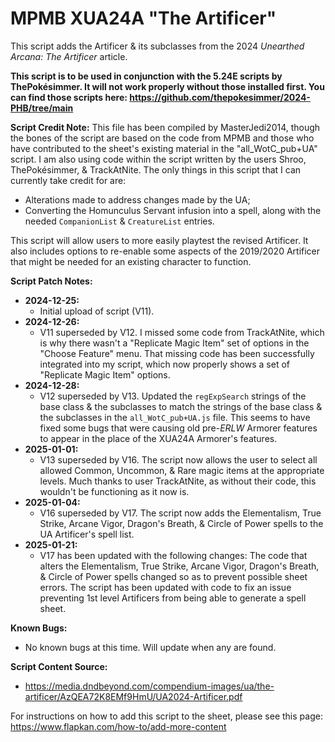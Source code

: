 # MPMB XUA24A "The Artificer"
This script adds the Artificer & its subclasses from the 2024 *Unearthed Arcana: The Artificer* article.

**This script is to be used in conjunction with the 5.24E scripts by ThePokésimmer. It will not work properly without those installed first. You can find those scripts here: https://github.com/thepokesimmer/2024-PHB/tree/main**

**Script Credit Note:**
This file has been compiled by MasterJedi2014, though the bones of the script are based on the code from MPMB and those who have contributed to the sheet's existing material in the "all_WotC_pub+UA" script. I am also using code within the script written by the users Shroo, ThePokésimmer, & TrackAtNite. The only things in this script that I can currently take credit for are:
- Alterations made to address changes made by the UA;
- Converting the Homunculus Servant infusion into a spell, along with the needed `CompanionList` & `CreatureList` entries.

This script will allow users to more easily playtest the revised Artificer. It also includes options to re-enable some aspects of the 2019/2020 Artificer that might be needed for an existing character to function.

**Script Patch Notes:**
- **2024-12-25:**
  - Initial upload of script (V11).
- **2024-12-26:**
  - V11 superseded by V12. I missed some code from TrackAtNite, which is why there wasn't a "Replicate Magic Item" set of options in the "Choose Feature" menu. That missing code has been successfully integrated into my script, which now properly shows a set of "Replicate Magic Item" options.
- **2024-12-28:**
  - V12 superseded by V13. Updated the `regExpSearch` strings of the base class & the subclasses to match the strings of the base class & the subclasses in the `all_WotC_pub+UA.js` file. This seems to have fixed some bugs that were causing old pre-*ERLW* Armorer features to appear in the place of the XUA24A Armorer's features.
- **2025-01-01:**
  - V13 superseded by V16. The script now allows the user to select all allowed Common, Uncommon, & Rare magic items at the appropriate levels. Much thanks to user TrackAtNite, as without their code, this wouldn't be functioning as it now is.
- **2025-01-04:**
  - V16 superseded by V17. The script now adds the Elementalism, True Strike, Arcane Vigor, Dragon's Breath, & Circle of Power spells to the UA Artificer's spell list.
- **2025-01-21:**
  - V17 has been updated with the following changes: The code that alters the Elementalism, True Strike, Arcane Vigor, Dragon's Breath, & Circle of Power spells changed so as to prevent possible sheet errors. The script has been updated with code to fix an issue preventing 1st level Artificers from being able to generate a spell sheet.

**Known Bugs:**
- No known bugs at this time. Will update when any are found.

**Script Content Source:**
- https://media.dndbeyond.com/compendium-images/ua/the-artificer/AzQEA72K8EMf9HmU/UA2024-Artificer.pdf

For instructions on how to add this script to the sheet, please see this page: https://www.flapkan.com/how-to/add-more-content
